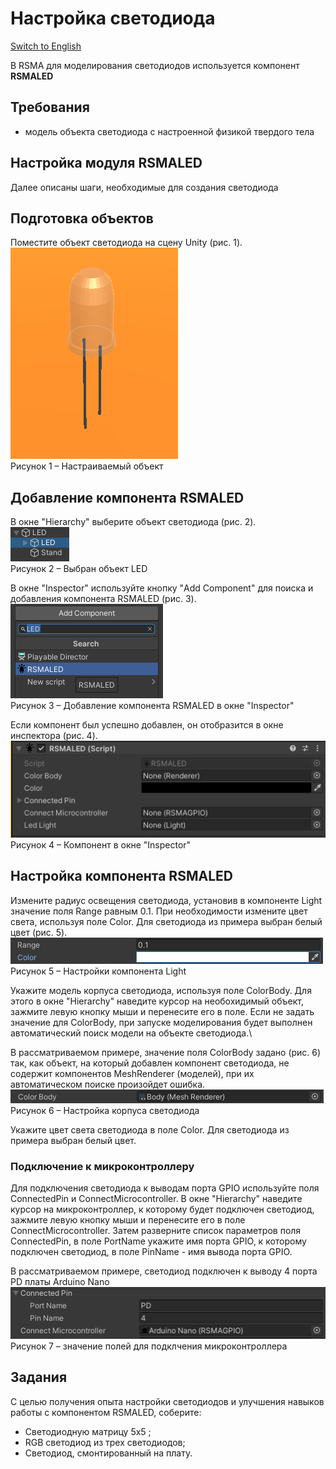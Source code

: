 # Настройка светодиода
[Switch to English](/Manual/en/Electronics/Setting_up_leds.md)

В RSMA для моделирования светодиодов используется компонент **RSMALED**

## Требования
- модель объекта светодиода с настроенной физикой твердого тела

## Настройка модуля RSMALED
Далее описаны шаги, необходимые для создания светодиода
## Подготовка объектов

Поместите объект светодиода на сцену Unity (рис. 1).\
![](/Manual/_images/Setting_up_leds/Object.png)\
Рисунок 1 – Настраиваемый объект

## Добавление компонента RSMALED

В окне "Hierarchy" выберите объект светодиода (рис. 2).\
![](/Manual/_images/Setting_up_leds/Selected.png)\
Рисунок 2 – Выбран объект LED

В окне "Inspector" используйте кнопку "Add Component" для поиска и добавления компонента RSMALED (рис. 3).\
![](/Manual/_images/Setting_up_leds/AddComponent.png)\
Рисунок 3 – Добавление компонента RSMALED в окне "Inspector"

Если компонент был успешно добавлен, он отобразится в окне инспектора (рис. 4).\
![](/Manual/_images/Setting_up_leds/Component.png)\
Рисунок 4 –  Компонент в окне "Inspector"

## Настройка компонента RSMALED

Измените радиус освещения светодиода, установив в компоненте Light значение поля Range равным 0.1.
При необходимости измените цвет света, используя поле Color. Для светодиода из примера выбран белый цвет (рис. 5).\
![](/Manual/_images/Setting_up_leds/Light.png)\
Рисунок 5 –  Настройки компонента Light

Укажите модель корпуса светодиода, используя поле ColorBody. Для этого в окне "Hierarchy" наведите курсор на необохидимый объект, зажмите левую кнопку мыши и перенесите его в поле. Если не задать значение для ColorBody, при запуске моделирования будет выполнен автоматический поиск модели на объекте светодиода.\

В рассматриваемом примере, значение поля ColorBody задано (рис. 6) так, как объект, на который добавлен компонент светодиода, не содержит компонентов MeshRenderer (моделей), при их автоматическом поиске произойдет ошибка.\
![](/Manual/_images/Setting_up_leds/ColorBody.png)\
Рисунок 6 –  Настройка корпуса светодиода

Укажите цвет света светодиода в поле Color. Для светодиода из примера выбран белый цвет.

### Подключение к микроконтроллеру

Для подключения светодиода к выводам порта GPIO используйте поля ConnectedPin и ConnectMicrocontroller. 
В окне "Hierarchy" наведите курсор на микроконтроллер, к которому будет подключен светодиод, зажмите левую кнопку мыши и перенесите его в поле ConnectMicrocontroller.
Затем разверните список параметров поля ConnectedPin, в поле PortName укажите имя порта GPIO, к которому подключен светодиод, в поле PinName - имя вывода порта GPIO.

В рассматриваемом примере, светодиод подключен к выводу 4 порта PD платы Arduino Nano\
![](/Manual/_images/Setting_up_leds/Microcontroller.png)\
Рисунок 7 – значение полей для подклчения микроконтроллера

## Задания

С целью получения опыта настройки светодиодов и улучшения навыков работы с компонентом RSMALED, соберите:
- Светодиодную матрицу 5x5 ;
- RGB светодиод из трех светодиодов;
- Светодиод, смонтированный на плату.
